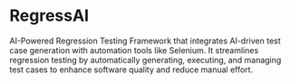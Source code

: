 # RegressAI
AI-Powered Regression Testing Framework that integrates AI-driven test case generation with automation tools like Selenium. It streamlines regression testing by automatically generating, executing, and managing test cases to enhance software quality and reduce manual effort.

